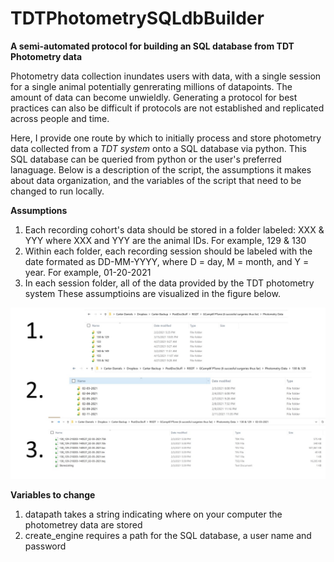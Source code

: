 # TDTPhotometrySQLdbBuilder

**A semi-automated protocol for building an SQL database from TDT Photometry data**

Photometry data collection inundates users with data, with a single session for a single animal potentially genrerating millions of datapoints. The amount of data can become unwieldly. Generating a protocol for best practices can also be difficult if protocols are not established and replicated across people and time. 

Here, I provide one route by which to initially process and store photometry data collected from a *TDT system* onto a SQL database via python. This SQL database can be queried from python or the user's preferred lanaguage. Below is a description of the script, the assumptions it makes about data organization, and the variables of the script that need to be changed to run locally. 

**Assumptions**
1. Each recording cohort's data should be stored in a folder labeled: XXX & YYY where XXX and YYY are the animal IDs. For example, 129 & 130
2. Within each folder, each recording session should be labeled with the date formated as DD-MM-YYYY, where D = day, M = month, and Y = year. For example, 01-20-2021
3. In each session folder, all of the data provided by the TDT photometry system 
These assumptioins are visualized in the figure below. 

![Assumptions](https://github.com/drcwadaniels/TDTPhotometrySQLdbBuilder/blob/main/assumptions_illustration.jpg)

**Variables to change**
1. datapath takes a string indicating where on your computer the photometrey data are stored
2. create_engine requires a path for the SQL database, a user name and password

 
